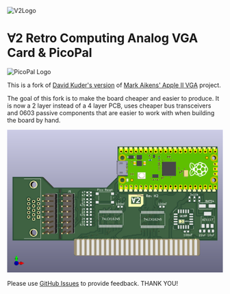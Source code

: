 ![V2Logo](docs/v2logo.png)

# ∀2 Retro Computing Analog VGA Card & PicoPal
![PicoPal Logo](docs/PicoPalLogo.png)

This is a fork of
[David Kuder's version](https://github.com/V2RetroComputing/analog) of
[Mark Aikens' Apple II VGA](https://github.com/markadev/AppleII-VGA/)
project.

The goal of this fork is to make the board cheaper and easier to
produce.  It is now a 2 layer instead of a 4 layer PCB, uses cheaper
bus transceivers and 0603 passive components that are easier to work
with when building the board by hand.

![PCB Rendering](./AppleII-Pico.png)

Please use
[GitHub Issues](https://github.com/hanshuebner/AppleII-VGA/issues) to
provide feedback.  THANK YOU!

